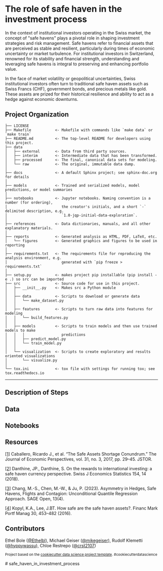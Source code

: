 The role of safe haven in the investment process
==============================

In the context of institutional investors operating in the Swiss market, the concept of "safe havens" plays a pivotal role in shaping investment strategies and risk management. Safe havens refer to financial assets that are perceived as stable and resilient, particularly during times of economic uncertainty or market turbulence. For institutional investors in Switzerland, renowned for its stability and financial strength, understanding and leveraging safe havens is integral to preserving and enhancing portfolio value.

In the face of market volatility or geopolitical uncertainties, Swiss institutional investors often turn to traditional safe haven assets such as Swiss Francs (CHF), government bonds, and precious metals like gold. These assets are prized for their historical resilience and ability to act as a hedge against economic downturns.

Project Organization
------------

    ├── LICENSE
    ├── Makefile           <- Makefile with commands like `make data` or `make train`
    ├── README.md          <- The top-level README for developers using this project.
    ├── data
    │   ├── external       <- Data from third party sources.
    │   ├── interim        <- Intermediate data that has been transformed.
    │   ├── processed      <- The final, canonical data sets for modeling.
    │   └── raw            <- The original, immutable data dump.
    │
    ├── docs               <- A default Sphinx project; see sphinx-doc.org for details
    │
    ├── models             <- Trained and serialized models, model predictions, or model summaries
    │
    ├── notebooks          <- Jupyter notebooks. Naming convention is a number (for ordering),
    │                         the creator's initials, and a short `-` delimited description, e.g.
    │                         `1.0-jqp-initial-data-exploration`.
    │
    ├── references         <- Data dictionaries, manuals, and all other explanatory materials.
    │
    ├── reports            <- Generated analysis as HTML, PDF, LaTeX, etc.
    │   └── figures        <- Generated graphics and figures to be used in reporting
    │
    ├── requirements.txt   <- The requirements file for reproducing the analysis environment, e.g.
    │                         generated with `pip freeze > requirements.txt`
    │
    ├── setup.py           <- makes project pip installable (pip install -e .) so src can be imported
    ├── src                <- Source code for use in this project.
    │   ├── __init__.py    <- Makes src a Python module
    │   │
    │   ├── data           <- Scripts to download or generate data
    │   │   └── make_dataset.py
    │   │
    │   ├── features       <- Scripts to turn raw data into features for modeling
    │   │   └── build_features.py
    │   │
    │   ├── models         <- Scripts to train models and then use trained models to make
    │   │   │                 predictions
    │   │   ├── predict_model.py
    │   │   └── train_model.py
    │   │
    │   └── visualization  <- Scripts to create exploratory and results oriented visualizations
    │       └── visualize.py
    │
    └── tox.ini            <- tox file with settings for running tox; see tox.readthedocs.io


--------

Description of Steps
------------

Data
------------

Notebooks
------------

Resources
------------
[[1]](https://www.jstor.org/stable/44321278) Caballero, Ricardo J., et al. “The Safe Assets Shortage Conundrum.” The Journal of Economic Perspectives, vol. 31, no. 3, 2017, pp. 29–45. JSTOR.

[[2]](https://doi.org/10.1186/s41937-017-0005-8) Danthine, JP., Danthine, S. On the rewards to international investing: a safe haven currency perspective. Swiss J Economics Statistics 154, 14 (2018).

[[3]](https://journals.sagepub.com/doi/10.1177/21582440231208536) Chang, M.-S., Chen, M.-W., & Ju, P. (2023). Asymmetry in Hedges, Safe Havens, Flights and Contagion: Unconditional Quantile Regression Approach. SAGE Open, 13(4).

[[4]](https://doi.org/10.1007/s11408-016-0277-5) Kopyl, K.A., Lee, J.BT. How safe are the safe haven assets?. Financ Mark Portf Manag 30, 453–482 (2016).


Contributors
------------
Ethel Bole ([@Ethelbl](https://github.com/Ethelbl)), Michael Geiser ([@mikegeiser](https://github.com/mikegeiser/)), Rudolf Klemetti ([@hyppywassu](https://github.com/hyppywassu)), Chloe Restrepo ([@crst2107](https://github.com/crst2107))

<p><small>Project based on the <a target="_blank" href="https://drivendata.github.io/cookiecutter-data-science/">cookiecutter data science project template</a>. #cookiecutterdatascience</small></p>
# safe_haven_in_investment_process
